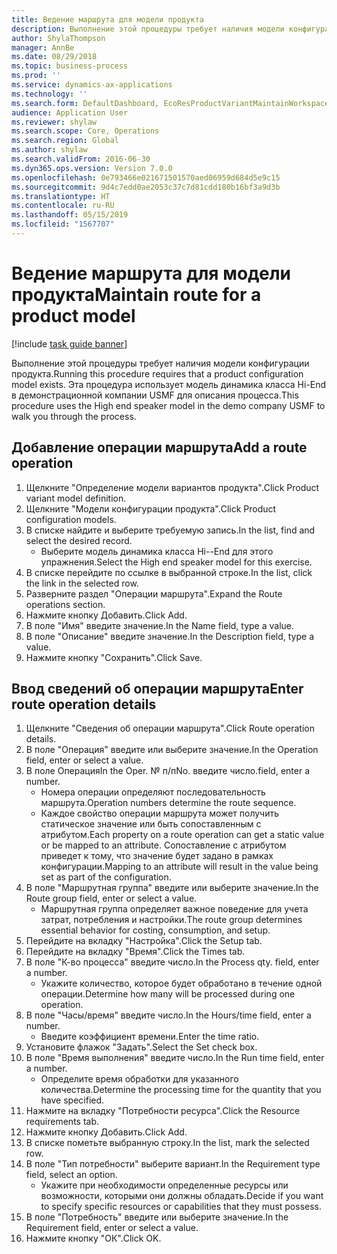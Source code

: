 ```yaml
---
title: Ведение маршрута для модели продукта
description: Выполнение этой процедуры требует наличия модели конфигурации продукта.
author: ShylaThompson
manager: AnnBe
ms.date: 08/29/2018
ms.topic: business-process
ms.prod: ''
ms.service: dynamics-ax-applications
ms.technology: ''
ms.search.form: DefaultDashboard, EcoResProductVariantMaintainWorkspace, PCProductConfigurationModelListPage, PCProductConfigurationModelDetails, PCRouteOperationDetails, WrkCtrCapabilityLookUp
audience: Application User
ms.reviewer: shylaw
ms.search.scope: Core, Operations
ms.search.region: Global
ms.author: shylaw
ms.search.validFrom: 2016-06-30
ms.dyn365.ops.version: Version 7.0.0
ms.openlocfilehash: 0e793466e021671501570aed06959d684d5e9c15
ms.sourcegitcommit: 9d4c7edd0ae2053c37c7d81cdd180b16bf3a9d3b
ms.translationtype: HT
ms.contentlocale: ru-RU
ms.lasthandoff: 05/15/2019
ms.locfileid: "1567707"
---
```

# <a name="maintain-route-for-a-product-model"></a><span data-ttu-id="13b06-103">Ведение маршрута для модели продукта</span><span class="sxs-lookup"><span data-stu-id="13b06-103">Maintain route for a product model</span></span>

[!include [task guide banner](../../includes/task-guide-banner.md)]

<span data-ttu-id="13b06-104">Выполнение этой процедуры требует наличия модели конфигурации продукта.</span><span class="sxs-lookup"><span data-stu-id="13b06-104">Running this procedure requires that a product configuration model exists.</span></span> <span data-ttu-id="13b06-105">Эта процедура использует модель динамика класса Hi-End в демонстрационной компании USMF для описания процесса.</span><span class="sxs-lookup"><span data-stu-id="13b06-105">This procedure uses the High end speaker model in the demo company USMF to walk you through the process.</span></span>


## <a name="add-a-route-operation"></a><span data-ttu-id="13b06-106">Добавление операции маршрута</span><span class="sxs-lookup"><span data-stu-id="13b06-106">Add a route operation</span></span>
1. <span data-ttu-id="13b06-107">Щелкните "Определение модели вариантов продукта".</span><span class="sxs-lookup"><span data-stu-id="13b06-107">Click Product variant model definition.</span></span>
2. <span data-ttu-id="13b06-108">Щелкните "Модели конфигурации продукта".</span><span class="sxs-lookup"><span data-stu-id="13b06-108">Click Product configuration models.</span></span>
3. <span data-ttu-id="13b06-109">В списке найдите и выберите требуемую запись.</span><span class="sxs-lookup"><span data-stu-id="13b06-109">In the list, find and select the desired record.</span></span>
    * <span data-ttu-id="13b06-110">Выберите модель динамика класса Hi--End для этого упражнения.</span><span class="sxs-lookup"><span data-stu-id="13b06-110">Select the High end speaker model for this exercise.</span></span>  
4. <span data-ttu-id="13b06-111">В списке перейдите по ссылке в выбранной строке.</span><span class="sxs-lookup"><span data-stu-id="13b06-111">In the list, click the link in the selected row.</span></span>
5. <span data-ttu-id="13b06-112">Разверните раздел "Операции маршрута".</span><span class="sxs-lookup"><span data-stu-id="13b06-112">Expand the Route operations section.</span></span>
6. <span data-ttu-id="13b06-113">Нажмите кнопку Добавить.</span><span class="sxs-lookup"><span data-stu-id="13b06-113">Click Add.</span></span>
7. <span data-ttu-id="13b06-114">В поле "Имя" введите значение.</span><span class="sxs-lookup"><span data-stu-id="13b06-114">In the Name field, type a value.</span></span>
8. <span data-ttu-id="13b06-115">В поле "Описание" введите значение.</span><span class="sxs-lookup"><span data-stu-id="13b06-115">In the Description field, type a value.</span></span>
9. <span data-ttu-id="13b06-116">Нажмите кнопку "Сохранить".</span><span class="sxs-lookup"><span data-stu-id="13b06-116">Click Save.</span></span>

## <a name="enter-route-operation-details"></a><span data-ttu-id="13b06-117">Ввод сведений об операции маршрута</span><span class="sxs-lookup"><span data-stu-id="13b06-117">Enter route operation details</span></span>
1. <span data-ttu-id="13b06-118">Щелкните "Сведения об операции маршрута".</span><span class="sxs-lookup"><span data-stu-id="13b06-118">Click Route operation details.</span></span>
2. <span data-ttu-id="13b06-119">В поле "Операция" введите или выберите значение.</span><span class="sxs-lookup"><span data-stu-id="13b06-119">In the Operation field, enter or select a value.</span></span>
3. <span data-ttu-id="13b06-120">В поле Операция</span><span class="sxs-lookup"><span data-stu-id="13b06-120">In the Oper.</span></span> <span data-ttu-id="13b06-121">№ п/п</span><span class="sxs-lookup"><span data-stu-id="13b06-121">No.</span></span> <span data-ttu-id="13b06-122">введите число.</span><span class="sxs-lookup"><span data-stu-id="13b06-122">field, enter a number.</span></span>
    * <span data-ttu-id="13b06-123">Номера операции определяют последовательность маршрута.</span><span class="sxs-lookup"><span data-stu-id="13b06-123">Operation numbers determine the route sequence.</span></span>  
    * <span data-ttu-id="13b06-124">Каждое свойство операции маршрута может получить статическое значение или быть сопоставленным с атрибутом.</span><span class="sxs-lookup"><span data-stu-id="13b06-124">Each property on a route operation can get a static value or be mapped to an attribute.</span></span> <span data-ttu-id="13b06-125">Сопоставление с атрибутом приведет к тому, что значение будет задано в рамках конфигурации.</span><span class="sxs-lookup"><span data-stu-id="13b06-125">Mapping to an attribute will result in the value being set as part of the configuration.</span></span>  
4. <span data-ttu-id="13b06-126">В поле "Маршрутная группа" введите или выберите значение.</span><span class="sxs-lookup"><span data-stu-id="13b06-126">In the Route group field, enter or select a value.</span></span>
    * <span data-ttu-id="13b06-127">Маршрутная группа определяет важное поведение для учета затрат, потребления и настройки.</span><span class="sxs-lookup"><span data-stu-id="13b06-127">The route group determines essential behavior for costing, consumption, and setup.</span></span>  
5. <span data-ttu-id="13b06-128">Перейдите на вкладку "Настройка".</span><span class="sxs-lookup"><span data-stu-id="13b06-128">Click the Setup tab.</span></span>
6. <span data-ttu-id="13b06-129">Перейдите на вкладку "Время".</span><span class="sxs-lookup"><span data-stu-id="13b06-129">Click the Times tab.</span></span>
7. <span data-ttu-id="13b06-130">В поле "К-во процесса" введите число.</span><span class="sxs-lookup"><span data-stu-id="13b06-130">In the Process qty. field, enter a number.</span></span>
    * <span data-ttu-id="13b06-131">Укажите количество, которое будет обработано в течение одной операции.</span><span class="sxs-lookup"><span data-stu-id="13b06-131">Determine how many will be processed during one operation.</span></span>  
8. <span data-ttu-id="13b06-132">В поле "Часы/время" введите число.</span><span class="sxs-lookup"><span data-stu-id="13b06-132">In the Hours/time field, enter a number.</span></span>
    * <span data-ttu-id="13b06-133">Введите коэффициент времени.</span><span class="sxs-lookup"><span data-stu-id="13b06-133">Enter the time ratio.</span></span>  
9. <span data-ttu-id="13b06-134">Установите флажок "Задать".</span><span class="sxs-lookup"><span data-stu-id="13b06-134">Select the Set check box.</span></span>
10. <span data-ttu-id="13b06-135">В поле "Время выполнения" введите число.</span><span class="sxs-lookup"><span data-stu-id="13b06-135">In the Run time field, enter a number.</span></span>
    * <span data-ttu-id="13b06-136">Определите время обработки для указанного количества.</span><span class="sxs-lookup"><span data-stu-id="13b06-136">Determine the processing time for the quantity that you have specified.</span></span>  
11. <span data-ttu-id="13b06-137">Нажмите на вкладку "Потребности ресурса".</span><span class="sxs-lookup"><span data-stu-id="13b06-137">Click the Resource requirements tab.</span></span>
12. <span data-ttu-id="13b06-138">Нажмите кнопку Добавить.</span><span class="sxs-lookup"><span data-stu-id="13b06-138">Click Add.</span></span>
13. <span data-ttu-id="13b06-139">В списке пометьте выбранную строку.</span><span class="sxs-lookup"><span data-stu-id="13b06-139">In the list, mark the selected row.</span></span>
14. <span data-ttu-id="13b06-140">В поле "Тип потребности" выберите вариант.</span><span class="sxs-lookup"><span data-stu-id="13b06-140">In the Requirement type field, select an option.</span></span>
    * <span data-ttu-id="13b06-141">Укажите при необходимости определенные ресурсы или возможности, которыми они должны обладать.</span><span class="sxs-lookup"><span data-stu-id="13b06-141">Decide if you want to specify specific resources or capabilities that they must possess.</span></span>  
15. <span data-ttu-id="13b06-142">В поле "Потребность" введите или выберите значение.</span><span class="sxs-lookup"><span data-stu-id="13b06-142">In the Requirement field, enter or select a value.</span></span>
16. <span data-ttu-id="13b06-143">Нажмите кнопку "OК".</span><span class="sxs-lookup"><span data-stu-id="13b06-143">Click OK.</span></span>

